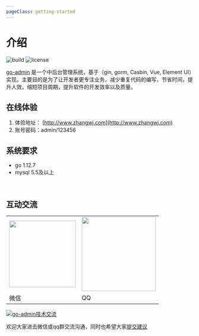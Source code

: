 ```yaml
---
pageClass: getting-started
---
```


# 介绍


![build](https://github.com/wenjianzhang/go-admin/workflows/build/badge.svg)   ![license](https://img.shields.io/github/license/mashape/apistatus.svg) 


[go-admin](https://github.com/wenjianzhang/go-admin) 是一个中后台管理系统，基于（gin, gorm, Casbin, Vue, Element UI）实现。主要目的是为了让开发者更专注业务，减少重复代码的编写，节省时间，提升人效，缩短项目周期，提升软件的开发效率以及质量。


## 在线体验

1. 体验地址： [http://www.zhangwj.com](http://www.zhangwj.com)
2. 账号密码：admin/123456


## 系统要求

* go 1.12.7
* mysql 5.5及以上


<br/>

## 互动交流

<table>
  <tr>
    <td><img src="https://raw.githubusercontent.com/wenjianzhang/go-admin/master/demo/wx.png" width="180px"></td>
    <td><img src="https://raw.githubusercontent.com/wenjianzhang/go-admin/master/demo/qq.png" width="200px"></td>
  </tr>
  <tr>
    <td>微信</td>
    <td>QQ</td>
  </tr>
</table>
  
<a target="_blank" href="https://shang.qq.com/wpa/qunwpa?idkey=1affb445445bd442312fcad9a927007db74a0cd4380bbc08a6c97d2691744869"><img border="0" src="https://pub.idqqimg.com/wpa/images/group.png" alt="go-admin技术交流" title="go-admin技术交流"></a>

欢迎大家进去微信或qq群交流沟通，同时也希望大家[提交建议](https://github.com/wenjianzhang/go-admin/issues/new)
